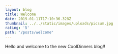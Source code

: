 ```yaml
---
layout: blog
title: Welcome
date: 2019-01-11T17:10:36.328Z
thumbnail: ../../static/images/uploads/picsum.jpg
rating: '5'
path: "/posts/welcome"
---
```

Hello and welcome to the new CoolDinners blog!!
